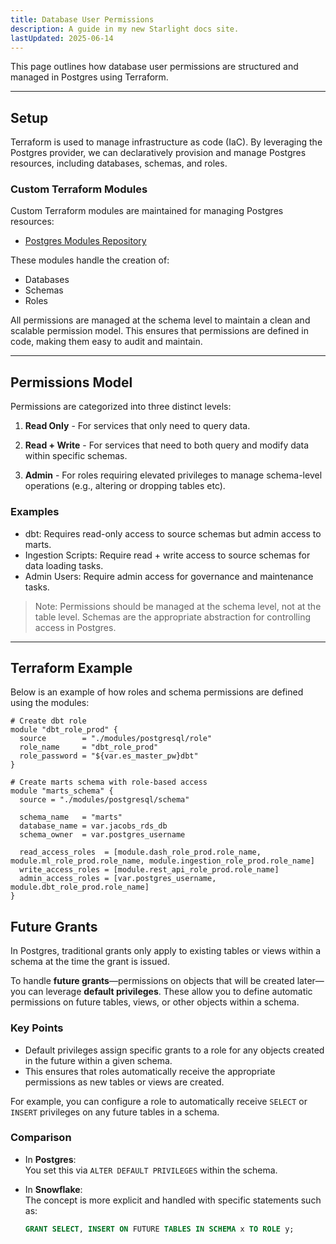 ```yaml
---
title: Database User Permissions
description: A guide in my new Starlight docs site.
lastUpdated: 2025-06-14
---
```


This page outlines how database user permissions are structured and managed in Postgres using Terraform.

---


## Setup

Terraform is used to manage infrastructure as code (IaC). By leveraging the Postgres provider, we can declaratively provision and manage Postgres resources, including databases, schemas, and roles.

### Custom Terraform Modules

Custom Terraform modules are maintained for managing Postgres resources:

- [Postgres Modules Repository](https://github.com/jyablonski/aws_terraform/tree/master/modules/postgresql)

These modules handle the creation of:
- Databases
- Schemas
- Roles

All permissions are managed at the schema level to maintain a clean and scalable permission model. This ensures that permissions are defined in code, making them easy to audit and maintain.

---

## Permissions Model

Permissions are categorized into three distinct levels:

1. **Read Only** - For services that only need to query data.

2. **Read + Write** - For services that need to both query and modify data within specific schemas.

3. **Admin** - For roles requiring elevated privileges to manage schema-level operations (e.g., altering or dropping tables etc).

### Examples
- dbt: Requires read-only access to source schemas but admin access to marts.
- Ingestion Scripts: Require read + write access to source schemas for data loading tasks.
- Admin Users: Require admin access for governance and maintenance tasks.

> Note: Permissions should be managed at the schema level, not at the table level. Schemas are the appropriate abstraction for controlling access in Postgres.

---

## Terraform Example

Below is an example of how roles and schema permissions are defined using the modules:

```hcl
# Create dbt role
module "dbt_role_prod" {
  source        = "./modules/postgresql/role"
  role_name     = "dbt_role_prod"
  role_password = "${var.es_master_pw}dbt"
}

# Create marts schema with role-based access
module "marts_schema" {
  source = "./modules/postgresql/schema"

  schema_name   = "marts"
  database_name = var.jacobs_rds_db
  schema_owner  = var.postgres_username

  read_access_roles  = [module.dash_role_prod.role_name, module.ml_role_prod.role_name, module.ingestion_role_prod.role_name]
  write_access_roles = [module.rest_api_role_prod.role_name]
  admin_access_roles = [var.postgres_username, module.dbt_role_prod.role_name]
}
```

## Future Grants

In Postgres, traditional grants only apply to existing tables or views within a schema at the time the grant is issued.

To handle **future grants**—permissions on objects that will be created later—you can leverage **default privileges**. These allow you to define automatic permissions on future tables, views, or other objects within a schema.

### Key Points
- Default privileges assign specific grants to a role for any objects created in the future within a given schema.
- This ensures that roles automatically receive the appropriate permissions as new tables or views are created.

For example, you can configure a role to automatically receive `SELECT` or `INSERT` privileges on any future tables in a schema.

### Comparison
- In **Postgres**:  
  You set this via `ALTER DEFAULT PRIVILEGES` within the schema.

- In **Snowflake**:  
  The concept is more explicit and handled with specific statements such as:  
  ```sql
  GRANT SELECT, INSERT ON FUTURE TABLES IN SCHEMA x TO ROLE y;
  ```
